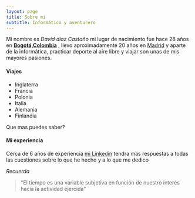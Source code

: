 ```yaml
---
layout: page
title: Sobre mi
subtitle: Informático y aventurero
---
```

Mi nombre es _David diaz Castaño_ mi lugar de nacimiento fue hace 28 años en [**Bogotá,Colombia**](https://es.wikipedia.org/wiki/Bogot%C3%A1) , llevo aproximadamente 20 años en [Madrid](https://es.wikipedia.org/wiki/Madrid) y aparte de la informática, practicar deporte al aire libre y viajar son unas de mis mayores pasiones.

#### Viajes

 * Inglaterra
 * Francia
 * Polonia
 * Italia
 * Alemania
 * Finlandia

Que mas puedes saber?

#### Mi experiencia
Cerca de 6 años de experiencia [mi Linkedin](https://www.linkedin.com/in/daviddiazcasta) tendra mas respuestas a todas las cuestiones sobre lo que he hecho y a lo que me dedico




_Recuerda_
>"El tiempo es una variable subjetiva en función de nuestro interés hacia la actividad ejercida"

